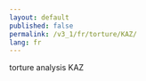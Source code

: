 ```yaml
---
layout: default
published: false
permalink: /v3_1/fr/torture/KAZ/
lang: fr
---
```


torture analysis KAZ
